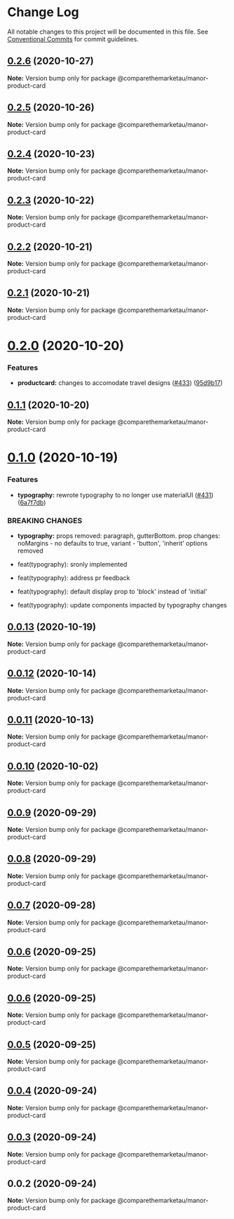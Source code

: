 # Change Log

All notable changes to this project will be documented in this file.
See [Conventional Commits](https://conventionalcommits.org) for commit guidelines.

## [0.2.6](https://github.com/comparethemarketau/manor-react/compare/@comparethemarketau/manor-product-card@0.2.5...@comparethemarketau/manor-product-card@0.2.6) (2020-10-27)

**Note:** Version bump only for package @comparethemarketau/manor-product-card





## [0.2.5](https://github.com/comparethemarketau/manor-react/compare/@comparethemarketau/manor-product-card@0.2.4...@comparethemarketau/manor-product-card@0.2.5) (2020-10-26)

**Note:** Version bump only for package @comparethemarketau/manor-product-card





## [0.2.4](https://github.com/comparethemarketau/manor-react/compare/@comparethemarketau/manor-product-card@0.2.3...@comparethemarketau/manor-product-card@0.2.4) (2020-10-23)

**Note:** Version bump only for package @comparethemarketau/manor-product-card





## [0.2.3](https://github.com/comparethemarketau/manor-react/compare/@comparethemarketau/manor-product-card@0.2.2...@comparethemarketau/manor-product-card@0.2.3) (2020-10-22)

**Note:** Version bump only for package @comparethemarketau/manor-product-card





## [0.2.2](https://github.com/comparethemarketau/manor-react/compare/@comparethemarketau/manor-product-card@0.2.1...@comparethemarketau/manor-product-card@0.2.2) (2020-10-21)

**Note:** Version bump only for package @comparethemarketau/manor-product-card





## [0.2.1](https://github.com/comparethemarketau/manor-react/compare/@comparethemarketau/manor-product-card@0.2.0...@comparethemarketau/manor-product-card@0.2.1) (2020-10-21)

**Note:** Version bump only for package @comparethemarketau/manor-product-card





# [0.2.0](https://github.com/comparethemarketau/manor-react/compare/@comparethemarketau/manor-product-card@0.1.1...@comparethemarketau/manor-product-card@0.2.0) (2020-10-20)


### Features

* **productcard:** changes to accomodate travel designs ([#433](https://github.com/comparethemarketau/manor-react/issues/433)) ([95d9b17](https://github.com/comparethemarketau/manor-react/commit/95d9b175634f2bacdaf6c13c948a38cd3d8e34d0))





## [0.1.1](https://github.com/comparethemarketau/manor-react/compare/@comparethemarketau/manor-product-card@0.1.0...@comparethemarketau/manor-product-card@0.1.1) (2020-10-20)

**Note:** Version bump only for package @comparethemarketau/manor-product-card





# [0.1.0](https://github.com/comparethemarketau/manor-react/compare/@comparethemarketau/manor-product-card@0.0.13...@comparethemarketau/manor-product-card@0.1.0) (2020-10-19)


### Features

* **typography:** rewrote typography to no longer use materialUI ([#431](https://github.com/comparethemarketau/manor-react/issues/431)) ([6a7f7db](https://github.com/comparethemarketau/manor-react/commit/6a7f7dbef8f8bea684655f598c2ec9d55b814c34))


### BREAKING CHANGES

* **typography:** props removed: paragraph, gutterBottom. prop changes: noMargins - no defaults to
true, variant - 'button', 'inherit' options removed

* feat(typography): sronly implemented

* feat(typography): address pr feedback

* feat(typography): default display prop to 'block' instead of 'initial'

* feat(typography): update components impacted by typography changes





## [0.0.13](https://github.com/comparethemarketau/manor-react/compare/@comparethemarketau/manor-product-card@0.0.12...@comparethemarketau/manor-product-card@0.0.13) (2020-10-19)

**Note:** Version bump only for package @comparethemarketau/manor-product-card





## [0.0.12](https://github.com/comparethemarketau/manor-react/compare/@comparethemarketau/manor-product-card@0.0.11...@comparethemarketau/manor-product-card@0.0.12) (2020-10-14)

**Note:** Version bump only for package @comparethemarketau/manor-product-card





## [0.0.11](https://github.com/comparethemarketau/manor-react/compare/@comparethemarketau/manor-product-card@0.0.10...@comparethemarketau/manor-product-card@0.0.11) (2020-10-13)

**Note:** Version bump only for package @comparethemarketau/manor-product-card





## [0.0.10](https://github.com/comparethemarketau/manor-react/compare/@comparethemarketau/manor-product-card@0.0.9...@comparethemarketau/manor-product-card@0.0.10) (2020-10-02)

**Note:** Version bump only for package @comparethemarketau/manor-product-card





## [0.0.9](https://github.com/comparethemarketau/manor-react/compare/@comparethemarketau/manor-product-card@0.0.8...@comparethemarketau/manor-product-card@0.0.9) (2020-09-29)

**Note:** Version bump only for package @comparethemarketau/manor-product-card





## [0.0.8](https://github.com/comparethemarketau/manor-react/compare/@comparethemarketau/manor-product-card@0.0.7...@comparethemarketau/manor-product-card@0.0.8) (2020-09-29)

**Note:** Version bump only for package @comparethemarketau/manor-product-card





## [0.0.7](https://github.com/comparethemarketau/manor-react/compare/@comparethemarketau/manor-product-card@0.0.6...@comparethemarketau/manor-product-card@0.0.7) (2020-09-28)

**Note:** Version bump only for package @comparethemarketau/manor-product-card





## [0.0.6](https://github.com/comparethemarketau/manor-react/compare/@comparethemarketau/manor-product-card@0.0.5...@comparethemarketau/manor-product-card@0.0.6) (2020-09-25)

**Note:** Version bump only for package @comparethemarketau/manor-product-card





## [0.0.6](https://github.com/comparethemarketau/manor-react/compare/@comparethemarketau/manor-product-card@0.0.5...@comparethemarketau/manor-product-card@0.0.6) (2020-09-25)

**Note:** Version bump only for package @comparethemarketau/manor-product-card





## [0.0.5](https://github.com/comparethemarketau/manor-react/compare/@comparethemarketau/manor-product-card@0.0.4...@comparethemarketau/manor-product-card@0.0.5) (2020-09-25)

**Note:** Version bump only for package @comparethemarketau/manor-product-card





## [0.0.4](https://github.com/comparethemarketau/manor-react/compare/@comparethemarketau/manor-product-card@0.0.3...@comparethemarketau/manor-product-card@0.0.4) (2020-09-24)

**Note:** Version bump only for package @comparethemarketau/manor-product-card





## [0.0.3](https://github.com/comparethemarketau/manor-react/compare/@comparethemarketau/manor-product-card@0.0.2...@comparethemarketau/manor-product-card@0.0.3) (2020-09-24)

**Note:** Version bump only for package @comparethemarketau/manor-product-card





## 0.0.2 (2020-09-24)

**Note:** Version bump only for package @comparethemarketau/manor-product-card

